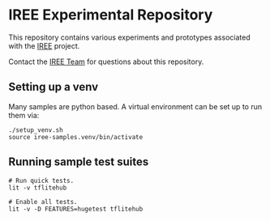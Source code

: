 # IREE Experimental Repository

This repository contains various experiments and prototypes associated with the [IREE](https://github.com/iree-org/iree) project.

Contact the [IREE Team](https://github.com/iree-org/iree#communication-channels) for questions about this repository.

## Setting up a venv

Many samples are python based. A virtual environment can be set up to run them
via:

```
./setup_venv.sh
source iree-samples.venv/bin/activate
```

## Running sample test suites

```
# Run quick tests.
lit -v tflitehub

# Enable all tests.
lit -v -D FEATURES=hugetest tflitehub
```
